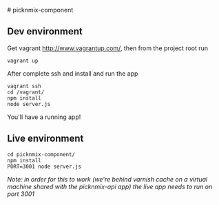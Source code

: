 # picknmix-component


## Dev environment
Get vagrant <http://www.vagrantup.com/>, then from the project root run

    vagrant up

After complete ssh and install and run the app

    vagrant ssh
    cd /vagrant/
    npm install
    node server.js

You'll have a running app!


## Live environment

    cd picknmix-component/
    npm install
    PORT=3001 node server.js

*Note: in order for this to work (we're behind varnish cache on a virtual machine shared with the picknmix-api app) the live app needs to run on port 3001*
